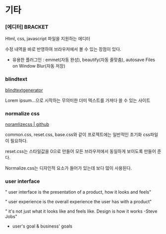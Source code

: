 # 기타





### [에디터] BRACKET

Html, css, javascript 파일을 지원하는 에디터

수정 내역을 바로 반영하여 브라우저에서 볼 수 있는 장점이 있다. 

- 유용한 플러그인 : emmet(자동 완성), beautify(자동 줄맞춤), autosave Files on Window Blur(자동 저장)



### blindtext

[blindtextgenerator](https://www.blindtextgenerator.de/)

Lorem ipsum...으로 시작하는 무의미한 더미 텍스트를 가져다 쓸 수 있는 사이트



### normalize css

[noramlizecss | github](https://necolas.github.io/normalize.css/)

common.css, reset.css, base.css와 같이 프로젝트에는 일반적인 초기화 css파일이 필요하다.

reset.css는 스타일값을 0으로 만들어  모든 브라우저에서 동일하게 보이도록 만들어 준다.

Normalize.css는 디자인적 요소가 들어가 있는데 보다 많이 사용된다.



### user interface

" user interface is the presentation of a product, how it looks and feels"

" user experience is the overall experience the user has with a product"

" it's not just what it looks like and feels like. Design is how it works -Steve Jobs"

- user's goal & business' goals



